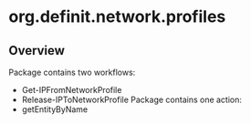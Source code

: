 # org.definit.network.profiles
## Overview
Package contains two workflows:
* Get-IPFromNetworkProfile
* Release-IPToNetworkProfile
Package contains one action:
* getEntityByName
